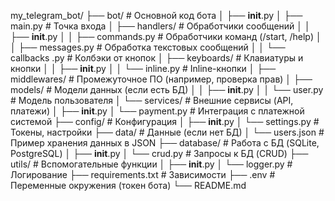 my_telegram_bot/
├── bot/                      # Основной код бота
│   ├── __init__.py
│   ├── main.py               # Точка входа
│   ├── handlers/             # Обработчики сообщений
│   │   ├── __init__.py
│   │   ├── commands.py       # Обработчики команд (/start, /help)
│   │   ├── messages.py       # Обработка текстовых сообщений
│   │   └── callbacks   .py      # Колбэки от кнопок
│   ├── keyboards/            # Клавиатуры и кнопки
│   │   ├── __init__.py
│   │   └── inline.py         # Inline-кнопки
│   ├── middlewares/          # Промежуточное ПО (например, проверка прав)
│   ├── models/               # Модели данных (если есть БД)
│   │   ├── __init__.py
│   │   └── user.py           # Модель пользователя
│   └── services/             # Внешние сервисы (API, платежи)
│       ├── __init__.py
│       └── payment.py        # Интеграция с платежной системой
├── config/                   # Конфигурация
│   ├── __init__.py
│   └── settings.py           # Токены, настройки
├── data/                     # Данные (если нет БД)
│   └── users.json            # Пример хранения данных в JSON
├── database/                 # Работа с БД (SQLite, PostgreSQL)
│   ├── __init__.py
│   └── crud.py               # Запросы к БД (CRUD)
├── utils/                    # Вспомогательные функции
│   ├── __init__.py
│   └── logger.py             # Логирование
├── requirements.txt          # Зависимости
├── .env                      # Переменные окружения (токен бота)
└── README.md      
